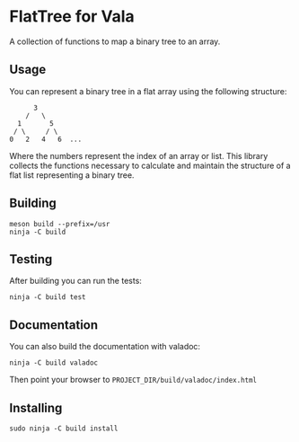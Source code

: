 # FlatTree for Vala

A collection of functions to map a binary tree to an array.

## Usage

You can represent a binary tree in a flat array using the following structure:
```
      3
    /   \
  1       5
 / \     / \
0   2   4   6  ...
```
Where the numbers represent the index of an array or list. This library collects
the functions necessary to calculate and maintain the structure of a flat list
representing a binary tree.

## Building

```
meson build --prefix=/usr
ninja -C build
```

## Testing
After building you can run the tests:
```
ninja -C build test
```

## Documentation
You can also build the documentation with valadoc:
```
ninja -C build valadoc
```
Then point your browser to `PROJECT_DIR/build/valadoc/index.html`

## Installing
```
sudo ninja -C build install
```
